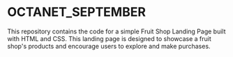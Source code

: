 # OCTANET_SEPTEMBER
This repository contains the code for a simple Fruit Shop Landing Page built with HTML and CSS. This landing page is designed to showcase a fruit shop's products and encourage users to explore and make purchases.
